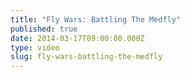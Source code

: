 ```yaml
---
title: "Fly Wars: Battling The Medfly"
published: true
date: 2014-03-17T09:00:00.000Z
type: video
slug: fly-wars-battling-the-medfly
---
```

